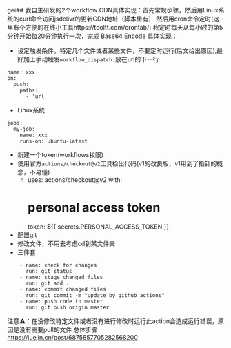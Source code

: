 gei## 我自主研发的2个workflow
CDN具体实现：首先常规步骤，然后用Linux系统的curl命令访问jsdelivr的更新CDN地址（脚本里有）
然后用cron命令定时(这里有个方便的在线小工具https://tooltt.com/crontab/) 我定时每天从每小时的第5分钟开始每20分钟执行一次，完成
Base64 Encode 具体实现：
* 设定触发条件，特定几个文件或者某些文件，不要定时运行(后文给出原因),最好加上手动触发`workflow_dispatch:`放在url的下一行
```
name: xxx
on: 
  push:
    paths:
      - 'url'
```
* Linux系统
```
jobs:
  my-job:
    name: xxx
    runs-on: ubuntu-latest
```
* 新建一个token(workflows权限)
* 使用官方`actions/checkout@v2`工具检出代码(v1的改良版，v1用到了指针的概念，不易懂)
    - uses: actions/checkout@v2
      with:
        # personal access token
        token: ${{ secrets.PERSONAL_ACCESS_TOKEN }}
* 配置git
* 修改文件，不用去考虑cd到某文件夹
* 三件套
```
    - name: check for changes
      run: git status
    - name: stage changed files
      run: git add .
    - name: commit changed files
      run: git commit -m "update by github actions"
    - name: push code to master
      run: git push origin master
```
注意⚠️：在没修改特定文件或者没有进行修改时运行此action会造成运行错误，原因是没有需要pull的文件
总体步骤
https://juejin.cn/post/6875857705282568200

